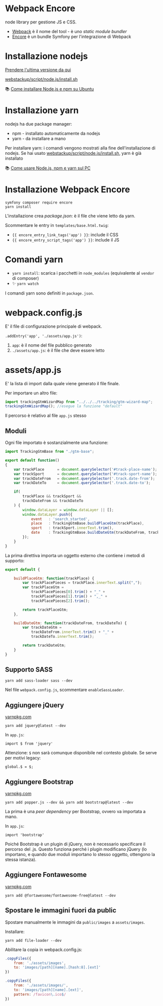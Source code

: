 # Webpack Encore

node library per gestione JS e CSS. 

* [Webpack](https://webpack.js.org/) è il nome del tool - è uno *static module bundler*
* [Encore](https://symfony.com/doc/current/frontend.html) è un bundle Symfony per l'integrazione di Webpack 


# Installazione nodejs

[Prendere l'ultima versione da qui](https://github.com/nodesource/distributions/blob/master/README.md#debinstall)

[webstackup/script/node.js/install.sh](https://github.com/TurboLabIt/webstackup/blob/master/script/node.js/install.sh)

📚 [Come installare Node.js e npm su Ubuntu](https://turbolab.it/3724)


# Installazione yarn

nodejs ha due package manager: 

* npm - installato automaticamente da nodejs
* yarn - da installare a mano

Per installare yarn: i comandi vengono mostrati alla fine dell'installazione di nodejs. Se hai usato 
[webstackup/script/node.js/install.sh](https://github.com/TurboLabIt/webstackup/blob/master/script/node.js/install.sh),
yarn è già installato

📚 [Come usare Node.js, npm e yarn sul PC](https://turbolab.it/3726)


# Installazione Webpack Encore

````shell
symfony composer require encore
yarn install
````

L'installazione crea *package.json*: è il file che viene letto da yarn.

Scommentare le entry in `templates/base.html.twig`:

* `{{ encore_entry_link_tags('app') }}`: include il CSS
* `{{ encore_entry_script_tags('app') }}`: include il JS

# Comandi yarn

* `yarn install`: scarica i pacchetti in `node_modules` (equivalente al `vendor` di composer)
* ✨ `yarn watch`

I comandi yarn sono definiti in `package.json`.


# webpack.config.js

E' il file di configurazione principale di webpack.

`.addEntry('app', './assets/app.js')`:

1. `app`: è il nome del file pubblico generato
1. `./assets/app.js`: è il file che deve essere letto


# assets/app.js

E'  la lista di import dalla quale viene generato il file finale.

Per importare un altro file:

````javascript
import trackingGtmWizardMap from "../../../tracking/gtm-wizard-map";
trackingGtmWizardMap(); //esegue la funzione "default"
 ````

Il percorso è relativo al file `app.js` stesso


## Moduli

Ogni file importato è sostanzialmente una funzione:

````javascript
import TrackingGtmBase from "./gtm-base";

export default function()
{
    var trackPlace      = document.querySelector('#track-place-name');
    var trackSport      = document.querySelector('#track-sport-name');
    var trackDateFrom   = document.querySelector('.track.date-from');
    var trackDateTo     = document.querySelector('.track.date-to');

    if(
        trackPlace && trackSport &&
        trackDateFrom && trackDateTo
    ) {
        window.dataLayer = window.dataLayer || [];
        window.dataLayer.push({
            event   : 'search_started',
            place   : TrackingGtmBase.buildPlaceGtm(trackPlace),
            sport   : trackSport.innerText.trim(),
            date    : TrackingGtmBase.buildDateGtm(trackDateFrom, trackDateTo)
        });
    }
}
````

La prima direttiva importa un oggetto esterno che contiene i metodi di supporto:

````javascript
export default {

    buildPlaceGtm: function(trackPlace) {
        var trackPlacePieces = trackPlace.innerText.split(",");
        var trackPlaceGtm =
            trackPlacePieces[0].trim() + "_" +
            trackPlacePieces[1].trim() + ",_" +
            trackPlacePieces[2].trim();

        return trackPlaceGtm;
    },

    buildDateGtm: function(trackDateFrom, trackDateTo) {
        var trackDateGtm =
            trackDateFrom.innerText.trim() + "_" +
            trackDateTo.innerText.trim();

        return trackDateGtm;
    }
}

````

## Supporto SASS

`yarn add sass-loader sass --dev`

Nel file `webpack.config.js`, scommentare `enableSassLoader`.
 

## Aggiungere jQuery

[yarnpkg.com](https://yarnpkg.com/package/jquery)

`yarn add jquery@latest --dev`

In `app.js`:

`import $ from 'jquery'`

Attenzione: `$` non sarà comunque disponibile nel contesto globale.
Se serve per motivi legacy:

`global.$ = $;`


## Aggiungere Bootstrap

[yarnpkg.com](https://yarnpkg.com/package/bootstrap)

`yarn add popper.js --dev && yarn add bootstrap@latest --dev`

La prima è una *peer dependency* per Bootstrap, ovvero va 
importata a mano.

In `app.js`:

`import 'bootstrap'`

Poiché Bootstrap è un plugin di jQuery, non è necessario specificare il percorso del .js. 
Questo funziona perché i plugin modificano jQuery (lo importano, e quando due moduli
importano lo stesso oggetto, ottengono la stessa istanza).


## Aggiungere Fontawesome

[yarnpkg.com](https://yarnpkg.com/package/@fortawesome/fontawesome-free)

`yarn add @fortawesome/fontawesome-free@latest --dev`


## Spostare le immagini fuori da public

Spostare manualmente le immagini da `public/images` a `assets/images`.

Installare:

````
yarn add file-loader --dev
````

Abilitare la copia in webpack.config.js:

````javascript
.copyFiles({
    from: './assets/images',
    to: 'images/[path][name].[hash:8].[ext]'
})

.copyFiles({
    from: './assets/images/',
    to: 'images/[path][name].[ext]',
    pattern: /favicon\.ico$/
})
````
